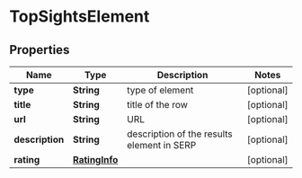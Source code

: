 

# TopSightsElement


## Properties

| Name | Type | Description | Notes |
|------------ | ------------- | ------------- | -------------|
|**type** | **String** | type of element |  [optional] |
|**title** | **String** | title of the row |  [optional] |
|**url** | **String** | URL |  [optional] |
|**description** | **String** | description of the results element in SERP |  [optional] |
|**rating** | [**RatingInfo**](RatingInfo.md) |  |  [optional] |



